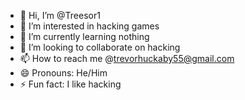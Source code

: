 - 👋 Hi, I’m @Treesor1
- 👀 I’m interested in hacking games
- 🌱 I’m currently learning nothing
- 💞️ I’m looking to collaborate on hacking
- 📫 How to reach me @trevorhuckaby55@gmail.com
- 😄 Pronouns: He/Him
- ⚡ Fun fact: I like hacking

<!---
Treesor1/Treesor1 is a ✨ special ✨ repository because its `README.md` (this file) appears on your GitHub profile.
You can click the Preview link to take a look at your changes.
--->
